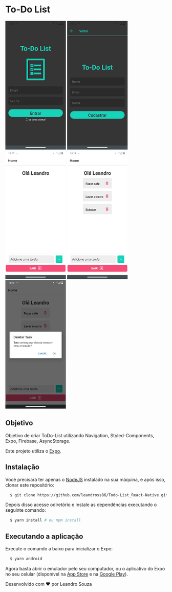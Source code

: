 # To-Do List


<img src="./src/assets/image/1.jpeg"/>
<img src="./src/assets/image/2.jpeg"/>  <img src="./src/assets/image/3.jpeg"/> <img src="./src/assets/image/4.jpeg"/>  <img src="./src/assets/image/5.jpeg"/>


## Objetivo

Objetivo de criar ToDo-List utilizando Navigation, Styled-Components, Expo, Firebase, AsyncStorage.

Este projeto utiliza o [Expo](https://expo.io/).

## Instalação

Você precisará ter apenas o [NodeJS](https://nodejs.org) instalado na sua máquina, e após isso, clonar este repositório:
```sh
  $ git clone https://github.com/leandross86/Todo-List_React-Native.git
```

Depois disso acesse odiretório e instale as dependências executando o seguinte comando:
```sh
  $ yarn install # ou npm install
```

## Executando a aplicação

Execute o comando a baixo para inicializar o Expo:
```sh
  $ yarn android 
```

Agora basta abrir o emulador pelo seu computador, ou o aplicativo do Expo no seu celular (disponível na [App Store](https://apps.apple.com/br/app/expo-client/id982107779) e na [Google Play](https://play.google.com/store/apps/details?id=host.exp.exponent&hl=pt_BR)).


Desenvolvido com ❤ por Leandro Souza